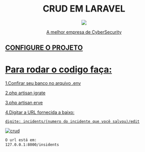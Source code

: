 <h1 align="center">CRUD EM LARAVEL</h1>

<p align="center"><a href="https://www.redbelt.com.br" target="_blank"><img src= "https://user-images.githubusercontent.com/59832080/131591547-d23a6b52-002f-43e2-9387-5698e7075214.png"
</p>

<p align="center"> A melhor empresa de CyberSecurity</p>

## CONFIGURE O PROJETO


<h1>Para rodar o codigo faça:</h1>
 
<p>1.Confirar seu banco no arquivo .env</p>
<p>2.php artisan igrate</p>
<p>3.php artisan erve</p>
<p>4.Digitar a URL fornecida a baixo:</p>
    
    digite: incidents/(numero do incidente que você salvou)/edit
    
   ![crud](https://user-images.githubusercontent.com/59832080/131942501-8da7818c-1c20-4f27-b5f5-d455f17a5f4e.png)
    
```sh
O url está em:
127.0.0.1:8000/insidents
```
